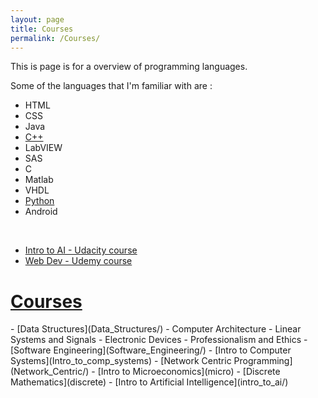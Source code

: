 ```yaml
---
layout: page
title: Courses
permalink: /Courses/
---
```

This is page is for a overview of programming languages.

Some of the languages that I'm familiar with are :

- HTML
- CSS
- Java
- [C++](C++/)
- LabVIEW
- SAS
- C
- Matlab
- VHDL
- [Python](Python/)
- Android


<br>

- [Intro to AI - Udacity course](udacity_ai/)
- [Web Dev - Udemy course](webdev/)

<h1><u>Courses</u></h1>
- [Data Structures](Data_Structures/)
- Computer Architecture
- Linear Systems and Signals
- Electronic Devices
- Professionalism and Ethics
- [Software Engineering](Software_Engineering/)
- [Intro to Computer Systems](Intro_to_comp_systems)
- [Network Centric Programming](Network_Centric/)
- [Intro to Microeconomics](micro)
- [Discrete Mathematics](discrete)
- [Intro to Artificial Intelligence](intro_to_ai/)
